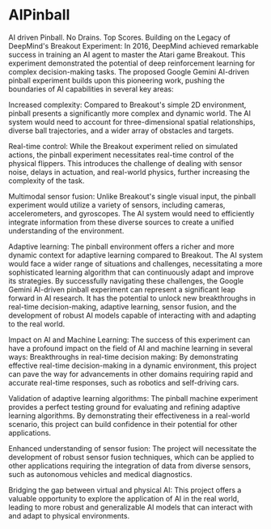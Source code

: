# AIPinball
AI driven Pinball.  No Drains.  Top Scores.
Building on the Legacy of DeepMind's Breakout Experiment: In 2016, DeepMind achieved remarkable success in training an AI agent to master the Atari game Breakout. This experiment demonstrated the potential of deep reinforcement learning for complex decision-making tasks. The proposed Google Gemini AI-driven pinball experiment builds upon this pioneering work, pushing the boundaries of AI capabilities in several key areas: 

Increased complexity: Compared to Breakout's simple 2D environment, pinball presents a significantly more complex and dynamic world. The AI system would need to account for three-dimensional spatial relationships, diverse ball trajectories, and a wider array of obstacles and targets. 

Real-time control: While the Breakout experiment relied on simulated actions, the pinball experiment necessitates real-time control of the physical flippers. This introduces the challenge of dealing with sensor noise, delays in actuation, and real-world physics, further increasing the complexity of the task. 

Multimodal sensor fusion: Unlike Breakout's single visual input, the pinball experiment would utilize a variety of sensors, including cameras, accelerometers, and gyroscopes. The AI system would need to efficiently integrate information from these diverse sources to create a unified understanding of the environment. 

Adaptive learning: The pinball environment offers a richer and more dynamic context for adaptive learning compared to Breakout. The AI system would face a wider range of situations and challenges, necessitating a more sophisticated learning algorithm that can continuously adapt and improve its strategies. By successfully navigating these challenges, the Google Gemini AI-driven pinball experiment can represent a significant leap forward in AI research. It has the potential to unlock new breakthroughs in real-time decision-making, adaptive learning, sensor fusion, and the development of robust AI models capable of interacting with and adapting to the real world. 

Impact on AI and Machine Learning: 
The success of this experiment can have a profound impact on the field of AI and machine learning in several ways: Breakthroughs in real-time decision making: By demonstrating effective real-time decision-making in a dynamic environment, this project can pave the way for advancements in other domains requiring rapid and accurate real-time responses, such as robotics and self-driving cars. 

Validation of adaptive learning algorithms: The pinball machine experiment provides a perfect testing ground for evaluating and refining adaptive learning algorithms. By demonstrating their effectiveness in a real-world scenario, this project can build confidence in their potential for other applications. 

Enhanced understanding of sensor fusion: The project will necessitate the development of robust sensor fusion techniques, which can be applied to other applications requiring the integration of data from diverse sensors, such as autonomous vehicles and medical diagnostics. 

Bridging the gap between virtual and physical AI: This project offers a valuable opportunity to explore the application of AI in the real world, leading to more robust and generalizable AI models that can interact with and adapt to physical environments.


